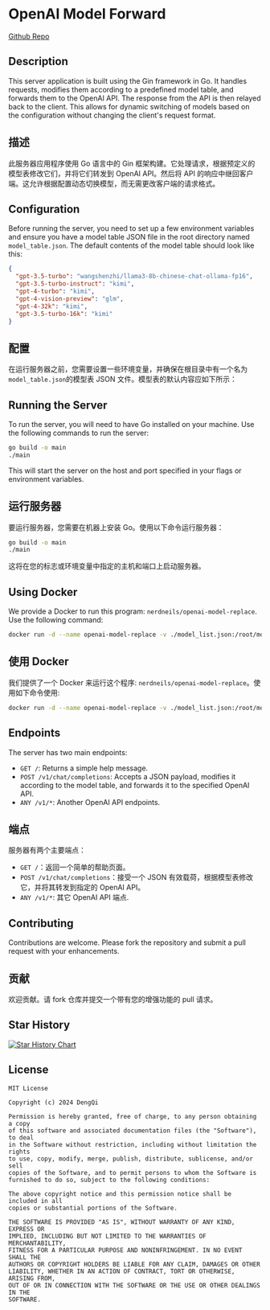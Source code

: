 # OpenAI Model Forward

[Github Repo](https://github.com/nerdneilsfield/openai-model-replace)

## Description

This server application is built using the Gin framework in Go. It handles requests, modifies them according to a predefined model table, and forwards them to the OpenAI API. The response from the API is then relayed back to the client. This allows for dynamic switching of models based on the configuration without changing the client's request format.

## 描述

此服务器应用程序使用 Go 语言中的 Gin 框架构建。它处理请求，根据预定义的模型表修改它们，并将它们转发到 OpenAI API。然后将 API 的响应中继回客户端。这允许根据配置动态切换模型，而无需更改客户端的请求格式。

## Configuration

Before running the server, you need to set up a few environment variables and ensure you have a model table JSON file in the root directory named `model_table.json`. The default contents of the model table should look like this:

```json
{
  "gpt-3.5-turbo": "wangshenzhi/llama3-8b-chinese-chat-ollama-fp16",
  "gpt-3.5-turbo-instruct": "kimi",
  "gpt-4-turbo": "kimi",
  "gpt-4-vision-preview": "glm",
  "gpt-4-32k": "kimi",
  "gpt-3.5-turbo-16k": "kimi"
}
```

## 配置

在运行服务器之前，您需要设置一些环境变量，并确保在根目录中有一个名为`model_table.json`的模型表 JSON 文件。模型表的默认内容应如下所示：

## Running the Server

To run the server, you will need to have Go installed on your machine. Use the following commands to run the server:

```bash
go build -o main
./main
```

This will start the server on the host and port specified in your flags or environment variables.

## 运行服务器

要运行服务器，您需要在机器上安装 Go。使用以下命令运行服务器：

```bash
go build -o main
./main
```

这将在您的标志或环境变量中指定的主机和端口上启动服务器。

## Using Docker

We provide a Docker to run this program: `nerdneils/openai-model-replace`. Use the following command:

```bash
docker run -d --name openai-model-replace -v ./model_list.json:/root/model_list.json -p 17888:17888 nerdneils/openai-model-replace:latest  /root/openai-model-replace -api_base https://api.openai.org -model_table /root/model_list.json
```

## 使用 Docker

我们提供了一个 Docker 来运行这个程序: `nerdneils/openai-model-replace`。使用如下命令使用:

```bash
docker run -d --name openai-model-replace -v ./model_list.json:/root/model_list.json -p 17888:17888 nerdneils/openai-model-replace:latest  /root/openai-model-replace -api_base https://api.openai.org -model_table /root/model_list.json
```

## Endpoints

The server has two main endpoints:

- `GET /`: Returns a simple help message.
- `POST /v1/chat/completions`: Accepts a JSON payload, modifies it according to the model table, and forwards it to the specified OpenAI API.
- `ANY /v1/*`: Another OpenAI API endpoints.

## 端点

服务器有两个主要端点：

- `GET /`：返回一个简单的帮助页面。
- `POST /v1/chat/completions`：接受一个 JSON 有效载荷，根据模型表修改它，并将其转发到指定的 OpenAI API。
- `ANY /v1/*`: 其它 OpenAI API 端点.

## Contributing

Contributions are welcome. Please fork the repository and submit a pull request with your enhancements.

## 贡献

欢迎贡献。请 fork 仓库并提交一个带有您的增强功能的 pull 请求。

## Star History

[![Star History Chart](https://api.star-history.com/svg?repos=nerdneilsfield/openai-model-replace&type=Date)](https://star-history.com/#nerdneilsfield/openai-model-replace&Date)

## License

```text
MIT License

Copyright (c) 2024 DengQi

Permission is hereby granted, free of charge, to any person obtaining a copy
of this software and associated documentation files (the "Software"), to deal
in the Software without restriction, including without limitation the rights
to use, copy, modify, merge, publish, distribute, sublicense, and/or sell
copies of the Software, and to permit persons to whom the Software is
furnished to do so, subject to the following conditions:

The above copyright notice and this permission notice shall be included in all
copies or substantial portions of the Software.

THE SOFTWARE IS PROVIDED "AS IS", WITHOUT WARRANTY OF ANY KIND, EXPRESS OR
IMPLIED, INCLUDING BUT NOT LIMITED TO THE WARRANTIES OF MERCHANTABILITY,
FITNESS FOR A PARTICULAR PURPOSE AND NONINFRINGEMENT. IN NO EVENT SHALL THE
AUTHORS OR COPYRIGHT HOLDERS BE LIABLE FOR ANY CLAIM, DAMAGES OR OTHER
LIABILITY, WHETHER IN AN ACTION OF CONTRACT, TORT OR OTHERWISE, ARISING FROM,
OUT OF OR IN CONNECTION WITH THE SOFTWARE OR THE USE OR OTHER DEALINGS IN THE
SOFTWARE.
```
